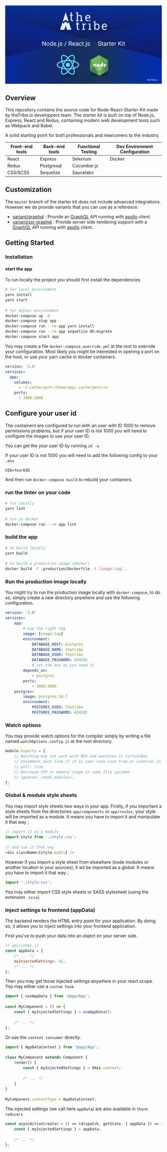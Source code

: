 ![StarterKitBanner](app/images/StarterKitTheTribe.png)

## Overview

This repository contains the source code for Node-React-Starter-Kit made by theTribe.io developpers team.
The starter kit is built on top of Node.js, Express, React and Redux, containing modern web development tools such as Webpack and Babel.

A solid starting point for both professionals and newcomers to the industry.

|**Front-end tools**|**Back-end tools**|**Functional Testing**|**Dev Environment Configuration**|
|---|---|---|---|
|React|Express|Selenium|Docker|
|Redux|Postgresql|Cucumber.js|
|CSS/SCSS|Sequelize|Saucelabs|

## Customization

The `master` branch of the starter kit does not include advanced integrations.
However we do provide variants that you can use as a reference.

* [variant/graphql](https://github.com/thetribeio/node-react-starter-kit/tree/variant/graphql) : 
Provide an [GraphQL][gql] API running with [apollo][apollo] client. 
* [variant/ssr-graphql](https://github.com/thetribeio/node-react-starter-kit/tree/variant/ssr-graphql) : 
Provide server side rendering support with a [GraphQL][gql] API running with [apollo][apollo] client.

[gql]: https://graphql.org
[apollo]: https://www.apollographql.com/docs/react/

## Getting Started

### Installation

#### start the app

To run locally the project you should first install the dependencies

```bash
# for local environment
yarn install
yarn start

# for docker environment
docker-compose up -d
docker-compose stop app
docker-compose run --rm app yarn install
docker-compose run --rm app sequelize db:migrate
docker-compose start app
```

You may create a file `docker-compose.override.yml` at the root to override your configuration.
Most likely you might be interested in opening a port on the host, or use your yarn cache in docker containers.

```yaml
version: '2.4'
services:
  app:
    volumes:
      - ~/.cache/yarn:/home/app/.cache/yarn:rw
    ports:
      - 3000:3000
```


## Configure your user id

The containers are configured tu run with an user with ID 1000 to remove permissions problems, but if your user ID is
not 1000 you will need to configure the images to use your user ID.

You can get the your user ID by running `id -u`

If your user ID is not 1000 you will need to add the following config to your `.env`

```
UID=YourUID
```

And then run `docker-compose build` to rebuild your containers.

### run the linter on your code

```bash
# run locally
yarn lint

# run in docker
docker-compose run --rm app lint
```

### build the app

```bash
# to build locally
yarn build

# to build a production image (docker)
docker build -f .production/Dockerfile -t [image:tag] .
```

### Run the production image locally

You might try to run the production image locally with `docker-compose`, to do so, simply create a new directory anywhere and use the following configuration.

```yaml
version: '2.0'
services:
    app:
        # use the right tag
        image: [image:tag]
        environment:
            DATABASE_HOST: postgres
            DATABASE_NAME: thetribe
            DATABASE_USER: thetribe
            DATABASE_PASSWORD: 424242
            # set the env as you need it
        depends_on:
            - postgres
        ports:
            - 3000:3000
    postgres:
        image: postgres:10.7
        environment:
            POSTGRES_USER: thetribe
            POSTGRES_PASSWORD: 424242
```

### Watch options

You may provide watch options for the compiler simply by writing a file named `watchOptions.config.js` at the root directory.

```js
module.exports = {
    // Watching may not work with NFS and machines in VirtualBox
    // Uncomment next line if it is your case (use true or interval in milliseconds)
    // poll: true,
    // Decrease CPU or memory usage in some file systems
    // ignored: /node_modules/,
};
```

### Global & module style sheets

You may import style sheets two ways in your app.
Firstly, if you important a style sheets from the directories `app/components` or `app/routes`,
your style will be imported as a module.
It means you have to import it and manipulate it that way ;

```js
// import it as a module
import style from './style.css';

// and use it that way
<div className={style.myDiv} />
```

However if you import a style sheet from elsewhere (node modules or another location in your sources),
it wil be imported as a global. It means you have to import it that way ;

```js
import './style.css';
```

You may either import CSS style sheets or SASS stylesheet (using the extension `.scss`).

### Inject settings to frontend (appData)

The backend renders the HTML entry point for your application.
By doing so, it allows you to inject settings into your frontend application.

First you've to push your data into an object on your server side.

```js
// api/index.js
const appData = {
    /* ... */
    myInjectedSettings: 42,
    /* ... */
};
```

Then you may get those injected settings anywhere in your react scope.
You may either use a `custom hook`.

```js
import { useAppData } from '@app/App';

const MyComponent = () => {
    const { myInjectedSettings } = useAppData();

    /* ... */
};
```

Or use the `context consumer` directly.

```js
import { AppDataContext } from '@app/App';

class MyComponent extends Component {
    render() {
        const { myInjectedSettings } = this.context;

        /* ... */
    }
}

MyComponent.contextType = AppDataContext;
```

The injected settings (we call here `appData`) are also available in `thunk reducers`

```js
const asyncActionCreator = () => (dispatch, getState, { appData }) => {
    const { myInjectedSettings } = appData;

    /* ... */
};
```
